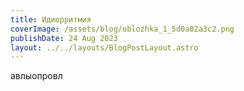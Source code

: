 ```yaml
---
title: Идиорритмия
coverImage: /assets/blog/oblozhka_1_5d0a02a3c2.png
publishDate: 24 Aug 2023
layout: ../../layouts/BlogPostLayout.astro
---
```

авлыопровл